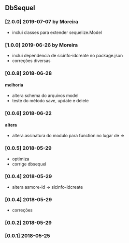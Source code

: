 ## DbSequel

### [2.0.0] 2019-07-07 by Moreira 
- inclui classes para extender sequelize.Model 

### [1.0.0] 2019-06-26 by Moreira 
- inclui dependencia de sicinfo-idcreate no package.json
- correções diversas

### [0.0.8] 2018-06-28
#### melhoria
- altera schema do arquivos model
- teste do método save, update e delete

### [0.0.6] 2018-06-22
#### altera
- altera assinatura do modulo para function no lugar de =>

### [0.0.5] 2018-05-29
- optimiza
- corrige dbsequel

### [0.0.4] 2018-05-29
- altera asmore-id -> sicinfo-idcreate

### [0.0.4] 2018-05-29
- correções

### [0.0.2] 2018-05-29

### [0.0.1] 2018-05-25
